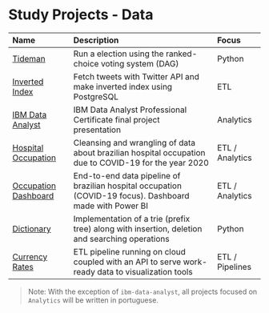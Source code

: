 # Study Projects - Data

| Name | Description | Focus |
| :--- | :---------- | :---- |
| [Tideman](tideman) | Run a election using the ranked-choice voting system (DAG) | Python |
| [Inverted Index](tweet-inverted-index) | Fetch tweets with Twitter API and make inverted index using PostgreSQL | ETL |
| [IBM Data Analyst](ibm-data-analyst) | IBM Data Analyst Professional Certificate final project presentation | Analytics |
| [Hospital Occupation](covid-hospital/analysis.ipynb) | Cleansing and wrangling of data about brazilian hospital occupation due to COVID-19 for the year 2020 | ETL / Analytics |
| [Occupation Dashboard](covid-dashboard) | End-to-end data pipeline of brazilian hospital occupation (COVID-19 focus). Dashboard made with Power BI | ETL / Analytics |
| [Dictionary](dictionary-trie) | Implementation of a trie (prefix tree) along with insertion, deletion and searching operations | Python |
| [Currency Rates](currency-rates) | ETL pipeline running on cloud coupled with an API to serve work-ready data to visualization tools | ETL / Pipelines |

> Note: With the exception of `ibm-data-analyst`, all projects focused on `Analytics` will be written in portuguese.